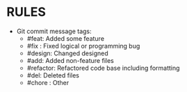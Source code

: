 # RULES


- Git commit message tags:
  - #feat: Added some feature
  - #fix : Fixed logical or programming bug
  - #design: Changed designed
  - #add: Added non-feature files
  - #refactor: Refactored code base including formatting
  - #del: Deleted files
  - #chore : Other
